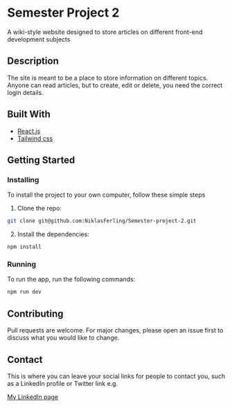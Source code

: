 # Semester Project 2 

A wiki-style website designed to store articles on different front-end development subjects

## Description

The site is meant to be a place to store information on different topics. Anyone can read articles, but to create, edit or delete, you need the correct login details.

## Built With

- [React.js](https://reactjs.org/)
- [Tailwind css](https://tailwindcss.com/)

## Getting Started

### Installing

To install the project to your own computer, follow these simple steps

1. Clone the repo:

```bash
git clone git@github.com:NiklasFerling/Semester-project-2.git
```

2. Install the dependencies:

```
npm install
```

### Running


To run the app, run the following commands:

```bash
npm run dev
```

## Contributing

Pull requests are welcome. For major changes, please open an issue first to discuss what you would like to change.

## Contact

This is where you can leave your social links for people to contact you, such as a LinkedIn profile or Twitter link e.g.

[My LinkedIn page](https://www.linkedin.com/in/niklas-ferling-197189198/)
